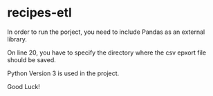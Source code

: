 # recipes-etl

In order to run the porject, you need to include Pandas as an external library.

On line 20, you have to specify the directory where the csv epxort file should be saved.

Python Version 3 is used in the project.

Good Luck!
